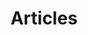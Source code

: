 ---
layout: post-index
permalink: /articles/index.html
title: Articles
tagline: I write stuff sometimes
tags: [blog]
image:
  feature: texture-feature-03.jpg
---